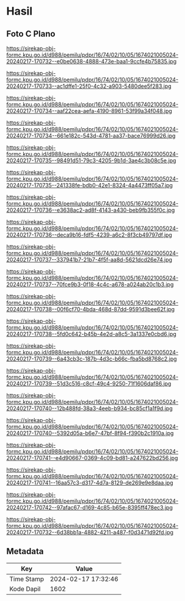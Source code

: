 # Hasil

## Foto C Plano

https://sirekap-obj-formc.kpu.go.id/d988/pemilu/pdpr/16/74/02/10/05/1674021005024-20240217-170732--e0be0638-4888-473e-baa1-9ccfe4b75835.jpg

https://sirekap-obj-formc.kpu.go.id/d988/pemilu/pdpr/16/74/02/10/05/1674021005024-20240217-170733--ac1dffe1-25f0-4c32-a903-5480dee5f283.jpg

https://sirekap-obj-formc.kpu.go.id/d988/pemilu/pdpr/16/74/02/10/05/1674021005024-20240217-170734--aaf22cea-aefa-4190-8961-53f99a34f048.jpg

https://sirekap-obj-formc.kpu.go.id/d988/pemilu/pdpr/16/74/02/10/05/1674021005024-20240217-170734--661e182c-543d-4781-aa37-bace76999d26.jpg

https://sirekap-obj-formc.kpu.go.id/d988/pemilu/pdpr/16/74/02/10/05/1674021005024-20240217-170735--98491d51-79c3-4205-9b1d-3ae4c3b08c5e.jpg

https://sirekap-obj-formc.kpu.go.id/d988/pemilu/pdpr/16/74/02/10/05/1674021005024-20240217-170735--241338fe-bdb0-42e1-8324-4a4473ff05a7.jpg

https://sirekap-obj-formc.kpu.go.id/d988/pemilu/pdpr/16/74/02/10/05/1674021005024-20240217-170736--e3638ac2-ad8f-4143-a430-beb9fb355f0c.jpg

https://sirekap-obj-formc.kpu.go.id/d988/pemilu/pdpr/16/74/02/10/05/1674021005024-20240217-170736--deca9b16-fdf5-4239-a6c2-8f3cb49797df.jpg

https://sirekap-obj-formc.kpu.go.id/d988/pemilu/pdpr/16/74/02/10/05/1674021005024-20240217-170737--337941b7-21b7-4f5f-aa8d-5621dcd26e74.jpg

https://sirekap-obj-formc.kpu.go.id/d988/pemilu/pdpr/16/74/02/10/05/1674021005024-20240217-170737--70fce9b3-0f18-4c4c-a678-a024ab20c1b3.jpg

https://sirekap-obj-formc.kpu.go.id/d988/pemilu/pdpr/16/74/02/10/05/1674021005024-20240217-170738--00f6cf70-4bda-468d-87dd-9591d3bee62f.jpg

https://sirekap-obj-formc.kpu.go.id/d988/pemilu/pdpr/16/74/02/10/05/1674021005024-20240217-170738--5fd0c642-b45b-4e2d-a8c5-3a1337e0cbd6.jpg

https://sirekap-obj-formc.kpu.go.id/d988/pemilu/pdpr/16/74/02/10/05/1674021005024-20240217-170739--6a43cb3c-187b-4d3c-b66c-fba5bd8768c2.jpg

https://sirekap-obj-formc.kpu.go.id/d988/pemilu/pdpr/16/74/02/10/05/1674021005024-20240217-170739--51d3c516-c8cf-49c4-9250-71f1606daf86.jpg

https://sirekap-obj-formc.kpu.go.id/d988/pemilu/pdpr/16/74/02/10/05/1674021005024-20240217-170740--12b488fd-38a3-4eeb-b934-bc85cf1a1f9d.jpg

https://sirekap-obj-formc.kpu.go.id/d988/pemilu/pdpr/16/74/02/10/05/1674021005024-20240217-170740--5392d05a-b6e7-47bf-8f94-f390b2c1910a.jpg

https://sirekap-obj-formc.kpu.go.id/d988/pemilu/pdpr/16/74/02/10/05/1674021005024-20240217-170741--e4d90667-0369-4c09-bd81-a247622bd256.jpg

https://sirekap-obj-formc.kpu.go.id/d988/pemilu/pdpr/16/74/02/10/05/1674021005024-20240217-170741--16aa57c3-d317-4d7a-8129-de269e9e8daa.jpg

https://sirekap-obj-formc.kpu.go.id/d988/pemilu/pdpr/16/74/02/10/05/1674021005024-20240217-170742--97afac67-d169-4c85-b65e-8395ff478ec3.jpg

https://sirekap-obj-formc.kpu.go.id/d988/pemilu/pdpr/16/74/02/10/05/1674021005024-20240217-170732--6d38bb1a-4882-4211-a487-f0d3471d92fd.jpg


## Metadata

| Key        | Value               |
| ---------- | ------------------- |
| Time Stamp | 2024-02-17 17:32:46 |
| Kode Dapil | 1602                |



